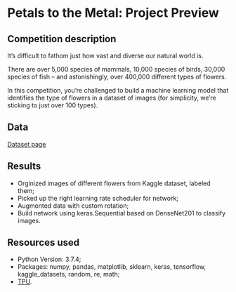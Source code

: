 # Petals to the Metal: Project Preview

## Competition description

It’s difficult to fathom just how vast and diverse our natural world is.

There are over 5,000 species of mammals, 10,000 species of birds, 30,000 species of fish – and astonishingly, over 400,000 different types of flowers.

In this competition, you’re challenged to build a machine learning model that identifies the type of flowers in a dataset of images (for simplicity, we’re sticking to just over 100 types).

## Data

[Dataset page](https://www.kaggle.com/c/tpu-getting-started/data)

## Results

+ Orginized images of different flowers from Kaggle dataset, labeled them;
+ Picked up the right learning rate scheduler for network;
+ Augmented data with custom rotation;
+ Build network using keras.Sequential based on DenseNet201 to classify images.

## Resources used

+ Python Version: 3.7.4;
+ Packages: numpy, pandas, matplotlib, sklearn, keras, tensorflow, kaggle_datasets, random, re, math;
+ [TPU](https://cloud.google.com/tpu/docs).
